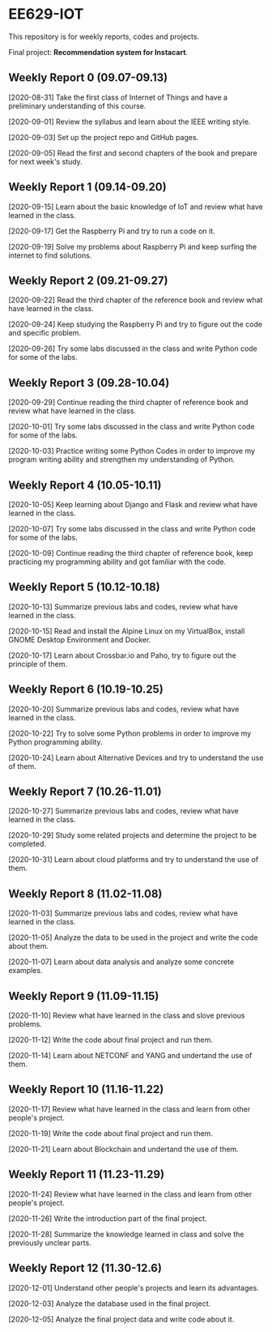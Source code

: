 # EE629-IOT
This repository is for  weekly reports, codes and projects.

Final project: **Recommendation system for Instacart**.

## Weekly Report 0 (09.07-09.13)

[2020-08-31] Take the first class of Internet of Things and have a preliminary understanding of this course.

[2020-09-01] Review the syllabus and learn about the IEEE writing style.

[2020-09-03] Set up the project repo and GitHub pages.

[2020-09-05] Read the first and second chapters of the book and prepare for next week's study.

## Weekly Report 1 (09.14-09.20)

[2020-09-15] Learn about the basic knowledge of IoT and review what have learned in the class.

[2020-09-17] Get the Raspberry Pi and try to run a code on it.

[2020-09-19] Solve my problems about Raspberry Pi and keep surfing the internet to find solutions.

## Weekly Report 2 (09.21-09.27)

[2020-09-22] Read the third chapter of the reference book and review what have learned in the class.

[2020-09-24] Keep studying the Raspberry Pi and try to figure out the code and specific problem.

[2020-09-26] Try some labs discussed in the class and write Python code for some of the labs.

## Weekly Report 3 (09.28-10.04)

[2020-09-29] Continue reading the third chapter of reference book and review what have learned in the class.

[2020-10-01] Try some labs discussed in the class and write Python code for some of the labs.

[2020-10-03] Practice writing some Python Codes in order to improve my program writing ability and strengthen my understanding of Python.

## Weekly Report 4 (10.05-10.11)

[2020-10-05] Keep learning about Django and Flask and review what have learned in the class.

[2020-10-07] Try some labs discussed in the class and write Python code for some of the labs.

[2020-10-09] Continue reading the third chapter of reference book, keep practicing my programming ability and got familiar with the code.

## Weekly Report 5 (10.12-10.18)

[2020-10-13] Summarize previous labs and codes, review what have learned in the class.

[2020-10-15] Read and install the Alpine Linux on my VirtualBox, install GNOME Desktop Environment and Docker.

[2020-10-17] Learn about Crossbar.io and Paho, try to figure out the principle of them.

## Weekly Report 6 (10.19-10.25)

[2020-10-20] Summarize previous labs and codes, review what have learned in the class.

[2020-10-22] Try to solve some Python problems in order to improve my Python programming ability.

[2020-10-24] Learn about Alternative Devices and try to understand the use of them.

## Weekly Report 7 (10.26-11.01)

[2020-10-27] Summarize previous labs and codes, review what have learned in the class.

[2020-10-29] Study some related projects and determine the project to be completed.

[2020-10-31] Learn about cloud platforms and try to understand the use of them.

## Weekly Report 8 (11.02-11.08)

[2020-11-03] Summarize previous labs and codes, review what have learned in the class.

[2020-11-05] Analyze the data to be used in the project and write the code about them.

[2020-11-07] Learn about data analysis and analyze some concrete examples.

## Weekly Report 9 (11.09-11.15)

[2020-11-10] Review what have learned in the class and slove previous problems.

[2020-11-12] Write the code about final project and run them.

[2020-11-14] Learn about NETCONF and YANG and undertand the use of them.

## Weekly Report 10 (11.16-11.22)

[2020-11-17] Review what have learned in the class and learn from other people's project.

[2020-11-19] Write the code about final project and run them.

[2020-11-21] Learn about Blockchain and undertand the use of them.

## Weekly Report 11 (11.23-11.29)

[2020-11-24] Review what have learned in the class and learn from other people's project.

[2020-11-26] Write the introduction part of the final project.

[2020-11-28] Summarize the knowledge learned in class and solve the previously unclear parts.

## Weekly Report 12 (11.30-12.6)

[2020-12-01] Understand other people's projects and learn its advantages.

[2020-12-03] Analyze the database used in the final project.

[2020-12-05] Analyze the final project data and write code about it.



